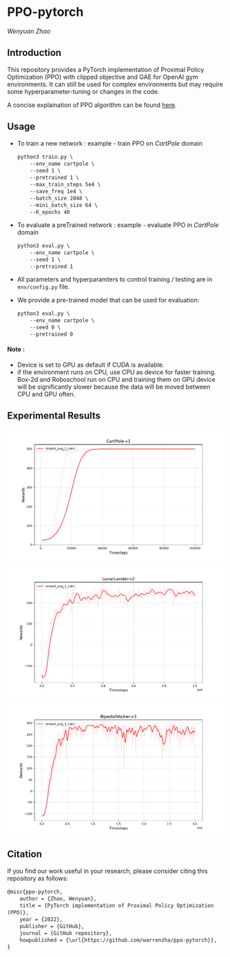 # PPO-pytorch
_Wenyuan Zhao_

## Introduction

This repository provides a PyTorch implementation of Proximal Policy Optimization (PPO) with clipped objective and GAE for OpenAI gym environments. It can still be used for complex environments but may require some hyperparameter-tuning or changes in the code.

A concise explaination of PPO algorithm can be found [here](https://stackoverflow.com/questions/46422845/what-is-the-way-to-understand-proximal-policy-optimization-algorithm-in-rl).


## Usage

- To train a new network : example - train PPO on *CartPole* domain   

  ```
  python3 train.py \
      --env_name cartpole \
      --seed 1 \
      --pretrained 1 \
      --max_train_steps 5e4 \
      --save_freq 1e4 \
      --batch_size 2048 \
      --mini_batch_size 64 \
      --K_epochs 40
  ```

- To evaluate a preTrained network : example - evaluate PPO in *CartPole* domain 

  ```
  python3 eval.py \
      --env_name cartpole \
      --seed 1 \
      --pretrained 1
  ```

- All parameters and hyperparamters to control training / testing are in `env/config.py` file.

* We provide a pre-trained model that can be used for evaluation: 

  ```
  python3 eval.py \
      --env_name cartpole \
      --seed 0 \
      --pretrained 0
  ```

#### Note :
  - Device is set to GPU as default if CUDA is available.
  - if the environment runs on CPU, use CPU as device for faster training. Box-2d and Roboschool run on CPU and training them on GPU device will be significantly slower because the data will be moved between CPU and GPU often.

## Experimental Results

![cartpole](PPO_figs/CartPole-v1/PPO_CartPole-v1_fig_1.png)

![lunarlander](PPO_figs/LunarLander-v2/PPO_LunarLander-v2_fig_1.png)

![bipedalwalker](PPO_figs/BipedalWalker-v3/PPO_BipedalWalker-v3_fig_1.png)


## Citation

If you find our work useful in your research, please consider citing this repository as follows:

```
@misc{ppo-pytorch,
    author = {Zhao, Wenyuan},
    title = {PyTorch implementation of Proximal Policy Optimization (PPO)},
    year = {2022},
    publisher = {GitHub},
    journal = {GitHub repository},
    howpublished = {\url{https://github.com/warrenzha/ppo-pytorch}},
}
```